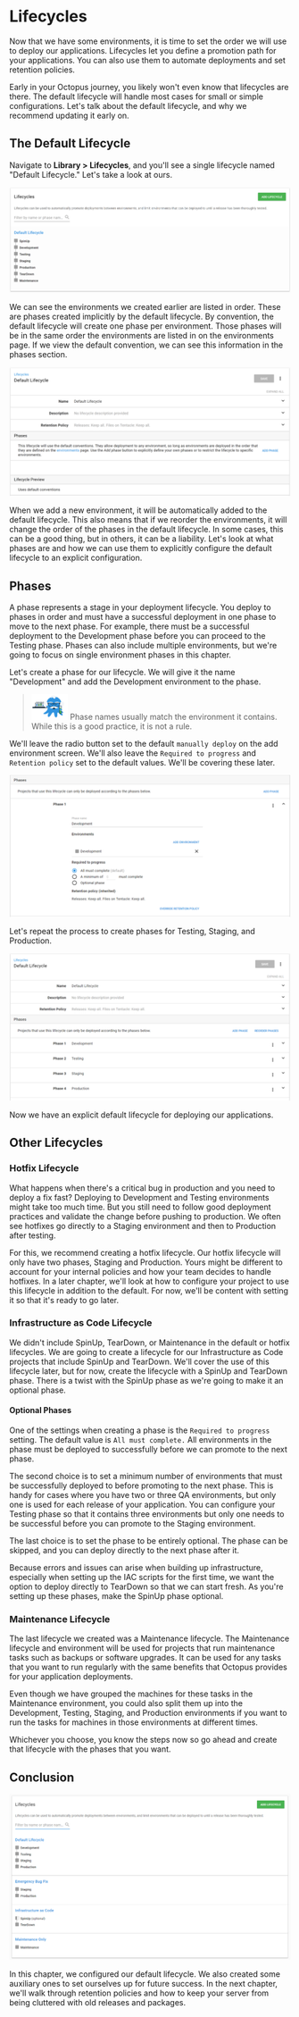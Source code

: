 

# Lifecycles

Now that we have some environments, it is time to set the order we will use to deploy our applications.  Lifecycles let you define a promotion path for your applications.  You can also use them to automate deployments and set retention policies.

Early in your Octopus journey, you likely won't even know that lifecycles are there.  The default lifecycle will handle most cases for small or simple configurations. Let's talk about the default lifecycle, and why we recommend updating it early on.

## The Default Lifecycle

Navigate to **Library > Lifecycles**, and you'll see a single lifecycle named "Default Lifecycle." Let's take a look at ours.

![](images/chapter002-default-lifecycle.png)

We can see the environments we created earlier are listed in order. These are phases created implicitly by the default lifecycle. By convention, the default lifecycle will create one phase per environment.  Those phases will be in the same order the environments are listed in on the environments page. If we view the default convention, we can see this information in the phases section.

![](images/chapter002-default-lifecycle-view.png)

When we add a new environment, it will be automatically added to the default lifecycle. This also means that if we reorder the environments, it will change the order of the phases in the default lifecycle. In some cases, this can be a good thing, but in others, it can be a liability. Let's look at what phases are and how we can use them to explicitly configure the default lifecycle to an explicit configuration.

## Phases

A phase represents a stage in your deployment lifecycle. You deploy to phases in order and must have a successful deployment in one phase to move to the next phase. For example, there must be a successful deployment to the Development phase before you can proceed to the Testing phase. Phases can also include multiple environments, but we're going to focus on single environment phases in this chapter.

Let's create a phase for our lifecycle. We will give it the name "Development" and add the Development environment to the phase.

> ![](images/professoroctopus.png) Phase names usually match the environment it contains. While this is a good practice, it is not a rule.

We'll leave the radio button set to the default `manually deploy` on the add environment screen.  We'll also leave the `Required to progress` and `Retention policy` set to the default values.  We'll be covering these later.

![](images/chapter002-default-lifecycle-add-development-phase.png)

Let's repeat the process to create phases for Testing, Staging, and Production.

![](images/chapter002-default-lifecycle-explicit-phases.png)

Now we have an explicit default lifecycle for deploying our applications.

## Other Lifecycles

### Hotfix Lifecycle

What happens when there's a critical bug in production and you need to deploy a fix fast? Deploying to Development and Testing environments might take too much time.  But you still need to follow good deployment practices and validate the change before pushing to production. We often see hotfixes go directly to a Staging environment and then to Production after testing.

For this, we recommend creating a hotfix lifecycle. Our hotfix lifecycle will only have two phases, Staging and Production.  Yours might be different to account for your internal policies and how your team decides to handle hotfixes. In a later chapter, we'll look at how to configure your project to use this lifecycle in addition to the default. For now, we'll be content with setting it so that it's ready to go later.

### Infrastructure as Code Lifecycle

We didn't include SpinUp, TearDown, or Maintenance in the default or hotfix lifecycles. We are going to create a lifecycle for our Infrastructure as Code projects that include SpinUp and TearDown. We'll cover the use of this lifecycle later, but for now, create the lifecycle with a SpinUp and TearDown phase. There is a twist with the SpinUp phase as we're going to make it an optional phase.

#### Optional Phases

One of the settings when creating a phase is the `Required to progress` setting.  The default value is `All must complete.`  All environments in the phase must be deployed to successfully before we can promote to the next phase.

The second choice is to set a minimum number of environments that must be successfully deployed to before promoting to the next phase. This is handy for cases where you have two or three QA environments, but only one is used for each release of your application. You can configure your Testing phase so that it contains three environments but only one needs to be successful before you can promote to the Staging environment.

The last choice is to set the phase to be entirely optional. The phase can be skipped, and you can deploy directly to the next phase after it.

Because errors and issues can arise when building up infrastructure, especially when setting up the IAC scripts for the first time, we want the option to deploy directly to TearDown so that we can start fresh. As you're setting up these phases, make the SpinUp phase optional.

### Maintenance Lifecycle

The last lifecycle we created was a Maintenance lifecycle. The Maintenance lifecycle and environment will be used for projects that run maintenance tasks such as backups or software upgrades. It can be used for any tasks that you want to run regularly with the same benefits that Octopus provides for your application deployments.

Even though we have grouped the machines for these tasks in the Maintenance environment, you could also split them up into the Development, Testing, Staging, and Production environments if you want to run the tasks for machines in those environments at different times.

Whichever you choose, you know the steps now so go ahead and create that lifecycle with the phases that you want.

## Conclusion

![](images/chapter001-alllifecycles.png)

In this chapter, we configured our default lifecycle. We also created some auxiliary ones to set ourselves up for future success. In the next chapter, we'll walk through retention policies and how to keep your server from being cluttered with old releases and packages.

